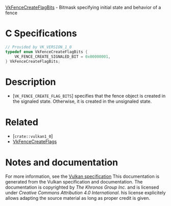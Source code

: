 [VkFenceCreateFlagBits](https://www.khronos.org/registry/vulkan/specs/1.3-extensions/man/html/VkFenceCreateFlagBits.html) - Bitmask specifying initial state and behavior of a fence

# C Specifications
```c
// Provided by VK_VERSION_1_0
typedef enum VkFenceCreateFlagBits {
    VK_FENCE_CREATE_SIGNALED_BIT = 0x00000001,
} VkFenceCreateFlagBits;
```

# Description
- [`VK_FENCE_CREATE_FLAG_BITS`] specifies that the fence object is created in the signaled state. Otherwise, it is created in the unsignaled state.

# Related
- [`crate::vulkan1_0`]
- [VkFenceCreateFlags]()

# Notes and documentation
For more information, see the [Vulkan specification](https://www.khronos.org/registry/vulkan/specs/1.3-extensions/html/vkspec.html)
This documentation is generated from the Vulkan specification and documentation.
The documentation is copyrighted by *The Khronos Group Inc.* and is licensed under *Creative Commons Attribution 4.0 International*.
his license explicitely allows adapting the source material as long as proper credit is given.
        